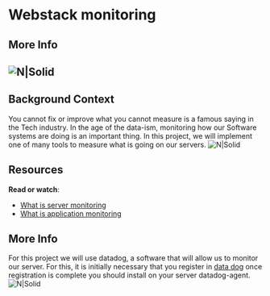 # Webstack monitoring

## More Info
![N|Solid](https://www.holbertonschool.com/holberton-logo.png)
--
## Background Context

You cannot fix or improve what you cannot measure is a famous saying in the Tech industry. In the age of the data-ism, monitoring how our Software systems are doing is an important thing. In this project, we will implement one of many tools to measure what is going on our servers.
![N|Solid](https://s3.amazonaws.com/intranet-projects-files/holbertonschool-sysadmin_devops/281/hb3pAsO.png)
## Resources

**Read or watch**:

-   [What is server monitoring](https://intranet.hbtn.io/rltoken/m8e7smqRz3k4PUBnv0zB7g "What is server monitoring")
-   [What is application monitoring](https://intranet.hbtn.io/rltoken/fGzCCVr7lwNEvarE8u1HRQ "What is application monitoring")
## More Info
For this project we will use datadog, a software that will allow us to monitor our server. For this, it is initially necessary that you register in [data dog](https://www.datadoghq.com/)
once registration is complete you should install on your server datadog-agent.
![N|Solid](https://holbertonintranet.s3.amazonaws.com/uploads/medias/2019/6/6a4551974aadc181e97a.png?X-Amz-Algorithm=AWS4-HMAC-SHA256&X-Amz-Credential=AKIARDDGGGOUWMNL5ANN%2F20200520%2Fus-east-1%2Fs3%2Faws4_request&X-Amz-Date=20200520T133308Z&X-Amz-Expires=86400&X-Amz-SignedHeaders=host&X-Amz-Signature=759a2b8798e72b5f7c63a5322cea43662f417b4f5e569f13b06e678abe345603)
